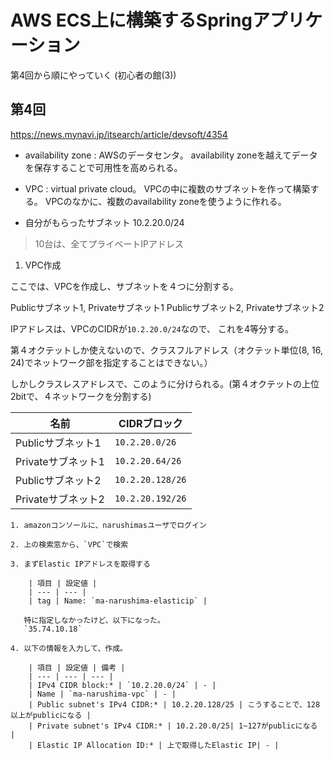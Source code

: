 # AWS ECS上に構築するSpringアプリケーション

第4回から順にやっていく (初心者の館(3))

## 第4回

https://news.mynavi.jp/itsearch/article/devsoft/4354

* availability zone :
  AWSのデータセンタ。 availability zoneを越えてデータを保存することで可用性を高められる。

* VPC :
  virtual private cloud。
  VPCの中に複数のサブネットを作って構築する。
  VPCのなかに、複数のavailability zoneを使うように作れる。

* 自分がもらったサブネット
  10.2.20.0/24

> 10台は、全てプライベートIPアドレス

1. VPC作成

  ここでは、VPCを作成し、サブネットを４つに分割する。

  Publicサブネット1, Privateサブネット1
  Publicサブネット2, Privateサブネット2

  IPアドレスは、VPCのCIDRが`10.2.20.0/24`なので、
  これを4等分する。
  
  第４オクテットしか使えないので、クラスフルアドレス（オクテット単位(8, 16, 24)でネットワーク部を指定することはできない。）

  しかしクラスレスアドレスで、このように分けられる。(第４オクテットの上位2bitで、４ネットワークを分割する)

  | 名前 | CIDRブロック |
  | --- | --- |
  | Publicサブネット1 | `10.2.20.0/26` |
  | Privateサブネット1 | `10.2.20.64/26` |
  | Publicサブネット2 | `10.2.20.128/26` |
  | Privateサブネット2 | `10.2.20.192/26`|

    1. amazonコンソールに、narushimasユーザでログイン

    2. 上の検索窓から、`VPC`で検索

    3. まずElastic IPアドレスを取得する

        | 項目 | 設定値 |
        | --- | --- |
        | tag | Name: `ma-narushima-elasticip` |

       特に指定しなかったけど、以下になった。
       `35.74.10.18`

    4. 以下の情報を入力して、作成。

        | 項目 | 設定値 | 備考 |
        | --- | --- | --- |
        | IPv4 CIDR block:* | `10.2.20.0/24` | - |
        | Name | `ma-narushima-vpc` | - |
        | Public subnet's IPv4 CIDR:* | 10.2.20.128/25 | こうすることで、128以上がpublicになる |
        | Private subnet's IPv4 CIDR:* | 10.2.20.0/25| 1~127がpublicになる |
        | Elastic IP Allocation ID:* | 上で取得したElastic IP| - |
